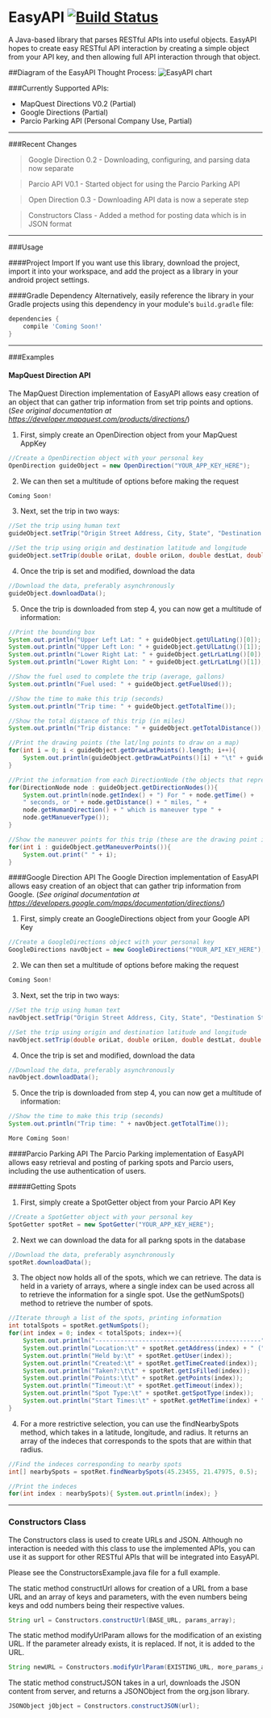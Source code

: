 EasyAPI [![Build Status](https://travis-ci.org/vontell/EasyAPI.svg?branch=master)](https://travis-ci.org/vontell/EasyAPI)
=======

A Java-based library that parses RESTful APIs into useful objects.
EasyAPI hopes to create easy RESTful API interaction by creating a simple object from your API key, and then allowing full API interaction through that object.

##Diagram of the EasyAPI Thought Process:
![EasyAPI chart](https://raw.githubusercontent.com/vontell/EasyAPI/master/EasyApi.png)

###Currently Supported APIs:
- MapQuest Directions V0.2 (Partial)
- Google Directions (Partial)
- Parcio Parking API (Personal Company Use, Partial)

---
###Recent Changes
> Google Direction 0.2 - Downloading, configuring, and parsing data now separate

> Parcio API V0.1 - Started object for using the Parcio Parking API

> Open Direction 0.3 - Downloading API data is now a seperate step

> Constructors Class - Added a method for posting data which is in JSON format

---
###Usage

####Project Import
If you want use this library, download the project, import it into your workspace, and add the project as a library in your android project settings.

####Gradle Dependency
Alternatively, easily reference the library in your Gradle projects using this dependency in your module's `build.gradle` file:

```Groovy
dependencies {
    compile 'Coming Soon!'
}
```

---
###Examples

#### MapQuest Direction API
The MapQuest Direction implementation of EasyAPI allows easy creation of an object that can gather trip information from set trip points and options. (*See original documentation at https://developer.mapquest.com/products/directions/*)

1) First, simply create an OpenDirection object from your MapQuest AppKey
```Java
//Create a OpenDirection object with your personal key
OpenDirection guideObject = new OpenDirection("YOUR_APP_KEY_HERE");
```
2) We can then set a multitude of options before making the request
```Java
Coming Soon!
```
3) Next, set the trip in two ways:
```Java
//Set the trip using human text
guideObject.setTrip("Origin Street Address, City, State", "Destination Street Address, City, State");

//Set the trip using origin and destination latitude and longitude
guideObject.setTrip(double oriLat, double oriLon, double destLat, double destLon);
```
4) Once the trip is set and modified, download the data
```Java
//Download the data, preferably asynchronously
guideObject.downloadData();
```
5) Once the trip is downloaded from step 4, you can now get a multitude of information:
```Java
//Print the bounding box
System.out.println("Upper Left Lat: " + guideObject.getUlLatLng()[0]);
System.out.println("Upper Left Lon: " + guideObject.getUlLatLng()[1]);
System.out.println("Lower Right Lat: " + guideObject.getLrLatLng()[0]);
System.out.println("Lower Right Lon: " + guideObject.getLrLatLng()[1]);

//Show the fuel used to complete the trip (average, gallons)
System.out.println("Fuel used: " + guideObject.getFuelUsed());

//Show the time to make this trip (seconds)
System.out.println("Trip time: " + guideObject.getTotalTime());

//Show the total distance of this trip (in miles)
System.out.println("Trip distance: " + guideObject.getTotalDistance());

//Print the drawing points (the lat/lng points to draw on a map)
for(int i = 0; i < guideObject.getDrawLatPoints().length; i++){
	System.out.println(guideObject.getDrawLatPoints()[i] + "\t" + guideObject.getDrawLngPoints()[i]);
}

//Print the information from each DirectionNode (the objects that represent maneuver points)
for(DirectionNode node : guideObject.getDirectionNodes()){
	System.out.println(node.getIndex() + ") For " + node.getTime() +
    " seconds, or " + node.getDistance() + " miles, " +
    node.getHumanDirection() + " which is maneuver type " + 
    node.getManueverType());
}

//Show the maneuver points for this trip (these are the drawing point indeces that involve a direction change)
for(int i : guideObject.getManeuverPoints()){
	System.out.print(" " + i);
}
```
####Google Direction API
The Google Direction implementation of EasyAPI allows easy creation of an object that can gather trip information from Google. (*See original documentation at https://developers.google.com/maps/documentation/directions/*)

1) First, simply create an GoogleDirections object from your Google API Key
```Java
//Create a GoogleDirections object with your personal key
GoogleDirections navObject = new GoogleDirections("YOUR_API_KEY_HERE");
```
2) We can then set a multitude of options before making the request
```Java
Coming Soon!
```
3) Next, set the trip in two ways:
```Java
//Set the trip using human text
navObject.setTrip("Origin Street Address, City, State", "Destination Street Address, City, State");

//Set the trip using origin and destination latitude and longitude
navObject.setTrip(double oriLat, double oriLon, double destLat, double destLon);
```
4) Once the trip is set and modified, download the data
```Java
//Download the data, preferably asynchronously
navObject.downloadData();
```
5) Once the trip is downloaded from step 4, you can now get a multitude of information:
```Java
//Show the time to make this trip (seconds)
System.out.println("Trip time: " + navObject.getTotalTime());

More Coming Soon!
```

####Parcio Parking API
The Parcio Parking implementation of EasyAPI allows easy retrieval and posting of parking spots and Parcio users, including the use authentication of users.

#####Getting Spots
1) First, simply create a SpotGetter object from your Parcio API Key
```Java
//Create a SpotGetter object with your personal key
SpotGetter spotRet = new SpotGetter("YOUR_APP_KEY_HERE");
```

2) Next we can download the data for all parkng spots in the database
```Java
//Download the data, preferably asynchronously
spotRet.downloadData();
```

3) The object now holds all of the spots, which we can retrieve. The data is held in a variety of arrays, where a single index can be used across all to retrieve the information for a single spot. Use the getNumSpots() method to retrieve the number of spots.
```Java
//Iterate through a list of the spots, printing information
int totalSpots = spotRet.getNumSpots();
for(int index = 0; index < totalSpots; index++){
	System.out.println("----------------------------------------------");
	System.out.println("Location:\t" + spotRet.getAddress(index) + " (" + spotRet.getLat(index) + "," + 	spotRet.getLon(index) + ")");
	System.out.println("Held by:\t" + spotRet.getUser(index));
	System.out.println("Created:\t" + spotRet.getTimeCreated(index));
	System.out.println("Taken?:\t\t" + spotRet.getIsFilled(index));
	System.out.println("Points:\t\t" + spotRet.getPoints(index));
	System.out.println("Timeout:\t" + spotRet.getTimeout(index));
	System.out.println("Spot Type:\t" + spotRet.getSpotType(index));
	System.out.println("Start Times:\t" + spotRet.getMetTime(index) + ", " + spotRet.getPerTime(index) + ", " + spotRet.getFreTime(index));
}
```

4) For a more restrictive selection, you can use the findNearbySpots method, which takes in a latitude, longitude, and radius. It returns an array of the indeces that corresponds to the spots that are within that radius.
```Java
//Find the indeces corresponding to nearby spots
int[] nearbySpots = spotRet.findNearbySpots(45.23455, 21.47975, 0.5);

//Print the indeces
for(int index : nearbySpots){ System.out.println(index); }
```
---
### Constructors Class
The Constructors class is used to create URLs and JSON. Although no interaction is needed with this class to use the implemented APIs, you can use it as support for other RESTful APIs that will be integrated into EasyAPI.

Please see the ConstructorsExample.java file for a full example.

The static method constructUrl allows for creation of a URL from a base URL and an array of keys and parameters, with the even numbers being keys and odd numbers being their respective values.
```Java
String url = Constructors.constructUrl(BASE_URL, params_array);
```
The static method modifyUrlParam allows for the modification of an existing URL. If the parameter already exists, it is replaced. If not, it is added to the URL.
```Java
String newURL = Constructors.modifyUrlParam(EXISTING_URL, more_params_array);
```
The static method constructJSON takes in a url, downloads the JSON content from server, and returns a JSONObject from the org.json library.
```Java
JSONObject jObject = Constructors.constructJSON(url);
```

